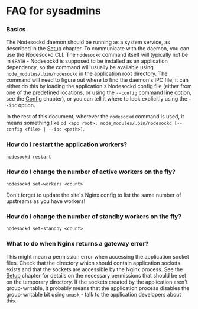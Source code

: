 # FAQ for sysadmins

### Basics

The Nodesockd daemon should be running as a system service, as described
in the [Setup][1] chapter. To communicate with the daemon, you can use the
Nodesockd CLI. The `nodesockd` command itself will typically not be in `$PATH` -
Nodesockd is supposed to be installed as an application dependency, so the
command will usually be available using `node_modules/.bin/nodesockd` in the
application root directory. The command will need to figure out where to find
the daemon's IPC file; it can either do this by loading the application's
Nodesockd config file (either from one of the predefined locations, or using
the `--config` command line option, see the [Config][2] chapter), or you can
tell it where to look explicitly using the `--ipc` option.

In the rest of this document, wherever the `nodesockd` command is used,
it means something like
`cd <app root>; node_modules/.bin/nodesockd [--config <file> | --ipc <path>]`.


### How do I restart the application workers?

```shell
nodesockd restart
```


### How do I change the number of active workers on the fly?

```shell
nodesockd set-workers <count>
```

Don't forget to update the site's Nginx config to list the same number of
upstreams as you have workers!


### How do I change the number of standby workers on the fly?

```shell
nodesockd set-standby <count>
```


### What to do when Nginx returns a gateway error?

This might mean a permission error when accessing the application socket files.
Check that the directory which should contain application sockets exists and
that the sockets are accessible by the Nginx process. See the [Setup][1] chapter
for details on the necessary permissions that should be set on the temporary
directory. If the sockets created by the application aren't group-writable,
it probably means that the application process disables the group-writable bit
using `umask` - talk to the application developers about this.


[1]: ./04-setup.md
[2]: ./03-config.md
